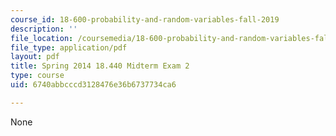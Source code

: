 ```yaml
---
course_id: 18-600-probability-and-random-variables-fall-2019
description: ''
file_location: /coursemedia/18-600-probability-and-random-variables-fall-2019/6740abbcccd3128476e36b6737734ca6_MIT18_600F19_mid2_2014.pdf
file_type: application/pdf
layout: pdf
title: Spring 2014 18.440 Midterm Exam 2
type: course
uid: 6740abbcccd3128476e36b6737734ca6

---
```

None